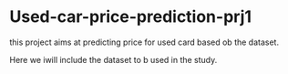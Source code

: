 # Used-car-price-prediction-prj1

this project aims at predicting price for used card based ob the dataset.

Here we iwill include the dataset to b used in the study.
